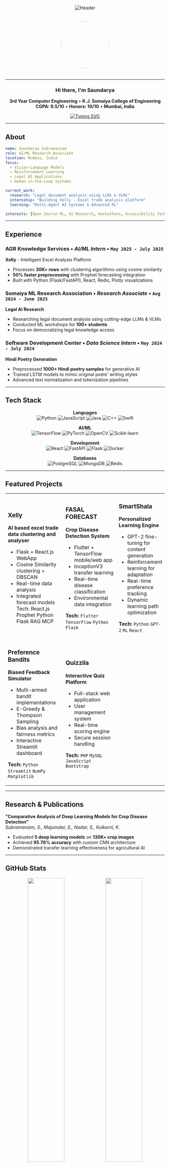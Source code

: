 <div align="center">

![Header](https://capsule-render.vercel.app/api?type=waving&color=gradient&customColorList=12&height=200&section=header&text=SAUNDARYA%20SUBRAMANIAM&fontSize=45&fontColor=ffffff&animation=fadeIn&fontAlignY=35&desc=AI/ML%20Engineer%20%7C%20Research%20Associate%20%7C%20Vision-Language%20Models&descAlignY=55&descSize=16)

</div>

<div align="center">
  <img src="https://github.com/user-attachments/assets/f5fc842e-ada3-4144-8021-37c846034cf9" width="150" style="border-radius: 50%; margin: 20px 0;"/>
</div>

---

<div align="center">

### Hi there, I'm Saundarya

**3rd Year Computer Engineering** • **K.J. Somaiya College of Engineering**  
**CGPA: 9.5/10** • **Honors: 10/10** • **Mumbai, India**

[![Typing SVG](https://readme-typing-svg.herokuapp.com?font=JetBrains+Mono&size=18&duration=3000&pause=1000&color=58A6FF&center=true&vCenter=true&width=600&lines=Researching+Legal+Document+Analysis+with+LLMs;Building+Intelligent+Excel+Analysis+Tools;Exploring+Human-in-the-Loop+AI+Systems;Contributing+to+Open+Source+ML+Projects)](https://git.io/typing-svg)

</div>

---

## About

```yaml
name: Saundarya Subramaniam
role: AI/ML Research Associate
location: Mumbai, India
focus: 
  - Vision-Language Models
  - Reinforcement Learning  
  - Legal AI Applications
  - Human-in-the-Loop Systems

current_work:
  research: "Legal document analysis using LLMs & VLMs"
  internship: "Building Xelly - Excel trade analysis platform"
  learning: "Multi-Agent AI Systems & Advanced RL"

interests: [Open Source ML, AI Research, Hackathons, Accessibility Tech]
```

---

## Experience

### **AGR Knowledge Services** • *AI/ML Intern* • `May 2025 - July 2025`
**Xelly** - Intelligent Excel Analysis Platform
- Processes **30K+ rows** with clustering algorithms using cosine similarity
- **50% faster preprocessing** with Prophet forecasting integration
- Built with Python (Flask/FastAPI), React, Redis, Plotly visualizations

### **Somaiya ML Research Association** • *Research Associate* • `Aug 2024 - June 2025`
**Legal AI Research**
- Researching legal document analysis using cutting-edge LLMs & VLMs
- Conducted ML workshops for **100+ students**
- Focus on democratizing legal knowledge access

### **Software Development Center** • *Data Science Intern* • `May 2024 - July 2024`
**Hindi Poetry Generation**
- Preprocessed **1000+ Hindi poetry samples** for generative AI
- Trained LSTM models to mimic original poets' writing styles
- Advanced text normalization and tokenization pipelines

---

## Tech Stack

<div align="center">

**Languages**  
![Python](https://img.shields.io/badge/Python-3776AB?style=flat-square&logo=python&logoColor=white)
![JavaScript](https://img.shields.io/badge/JavaScript-F7DF1E?style=flat-square&logo=javascript&logoColor=black)
![Java](https://img.shields.io/badge/Java-007396?style=flat-square&logo=java&logoColor=white)
![C++](https://img.shields.io/badge/C++-00599C?style=flat-square&logo=c%2B%2B&logoColor=white)
![Swift](https://img.shields.io/badge/Swift-FA7343?style=flat-square&logo=swift&logoColor=white)

**AI/ML**  
![TensorFlow](https://img.shields.io/badge/TensorFlow-FF6F00?style=flat-square&logo=tensorflow&logoColor=white)
![PyTorch](https://img.shields.io/badge/PyTorch-EE4C2C?style=flat-square&logo=pytorch&logoColor=white)
![OpenCV](https://img.shields.io/badge/OpenCV-27338e?style=flat-square&logo=OpenCV&logoColor=white)
![Scikit-learn](https://img.shields.io/badge/Scikit--learn-F7931E?style=flat-square&logo=scikit-learn&logoColor=white)

**Development**  
![React](https://img.shields.io/badge/React-61DAFB?style=flat-square&logo=react&logoColor=black)
![FastAPI](https://img.shields.io/badge/FastAPI-009688?style=flat-square&logo=fastapi&logoColor=white)
![Flask](https://img.shields.io/badge/Flask-000000?style=flat-square&logo=flask&logoColor=white)
![Docker](https://img.shields.io/badge/Docker-2496ED?style=flat-square&logo=docker&logoColor=white)

**Databases**  
![PostgreSQL](https://img.shields.io/badge/PostgreSQL-336791?style=flat-square&logo=postgresql&logoColor=white)
![MongoDB](https://img.shields.io/badge/MongoDB-47A248?style=flat-square&logo=mongodb&logoColor=white)
![Redis](https://img.shields.io/badge/Redis-DC382D?style=flat-square&logo=redis&logoColor=white)

</div>

---

## Featured Projects

<table>
<tr>
<td width="50%">

  
### Xelly
**AI based excel trade data clustering and analyser**
- Flask + React.js WebApp
- Cosine Similarity clustering + DBSCAN
- Real-time data analysis
- Integrated forecast models
Tech: React.js Prophet Python Flask RAG MCP
</td>
<td width="50%">
  
### FASAL FORECAST
**Crop Disease Detection System**
- Flutter + TensorFlow mobile/web app
- InceptionV3 transfer learning
- Real-time disease classification
- Environmental data integration

**Tech:** `Flutter` `TensorFlow` `Python` `Flask`

</td>
<td width="50%">

### SmartShala
**Personalized Learning Engine**
- GPT-2 fine-tuning for content generation
- Reinforcement learning for adaptation
- Real-time preference tracking
- Dynamic learning path optimization

**Tech:** `Python` `GPT-2` `RL` `React`

</td>
</tr>
<tr>
<td width="50%">

### Preference Bandits
**Biased Feedback Simulator**
- Multi-armed bandit implementations
- E-Greedy & Thompson Sampling
- Bias analysis and fairness metrics
- Interactive Streamlit dashboard

**Tech:** `Python` `Streamlit` `NumPy` `Matplotlib`

</td>
<td width="50%">

### Quizzila
**Interactive Quiz Platform**
- Full-stack web application
- User management system
- Real-time scoring engine
- Secure session handling

**Tech:** `PHP` `MySQL` `JavaScript` `Bootstrap`

</td>
</tr>
</table>

---

## Research & Publications

**"Comparative Analysis of Deep Learning Models for Crop Disease Detection"**  
*Subramaniam, S., Majumdar, S., Nadar, S., Kulkarni, K.*

- Evaluated **5 deep learning models** on **130K+ crop images**
- Achieved **95.76% accuracy** with custom CNN architecture
- Demonstrated transfer learning effectiveness for agricultural AI

---

## GitHub Stats

<div align="center">

<img width="48%" src="https://github-readme-stats.vercel.app/api?username=saun09&show_icons=true&theme=tokyonight&hide_border=true&count_private=true" />
<img width="48%" src="https://github-readme-streak-stats.herokuapp.com/?user=saun09&theme=tokyonight&hide_border=true" />

<img width="60%" src="https://github-readme-stats.vercel.app/api/top-langs/?username=saun09&layout=compact&theme=tokyonight&hide_border=true&langs_count=8" />

</div>

---

## Achievements

<div align="center">

**Competitive Programming**  
[![HackerRank](https://img.shields.io/badge/HackerRank-Gold%20Badges-2EC866?style=for-the-badge&logo=hackerrank)](https://www.hackerrank.com/saundarya_s1)
[![LeetCode](https://img.shields.io/badge/LeetCode-100%2B%20Problems-FFA116?style=for-the-badge&logo=leetcode)](https://leetcode.com/saun09)

**Certifications**  
`Reinforcement Learning - NPTEL` • `Multi-Agent AI Systems - IUCEE`

**Recognition**  
`National Scholarship - Ministry of Culture` • `4 Classical Music Examinations`

</div>

---

## Connect

<div align="center">

[![Email](https://img.shields.io/badge/Email-saundaryasubramaniam@gmail.com-EA4335?style=for-the-badge&logo=gmail&logoColor=white)](mailto:saundaryasubramaniam@gmail.com)
[![LinkedIn](https://img.shields.io/badge/LinkedIn-Connect-0A66C2?style=for-the-badge&logo=linkedin)](http://linkedin.com/in/saundarya-subramaniam-a43a2b27a)

</div>

---

<div align="center">

![Profile Views](https://komarev.com/ghpvc/?username=saun09&color=58a6ff&style=flat-square&label=Profile+Views)

**Currently exploring:** Vision-Language Models • Legal AI • Multi-Agent Systems  
**Open to:** Research Collaborations • Open Source Contributions • AI Hackathons

</div>

<div align="center">

![Footer](https://capsule-render.vercel.app/api?type=waving&color=gradient&customColorList=12&height=100&section=footer)

</div>
